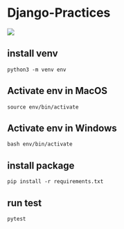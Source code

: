 # Django-Practices

<div>
<img src="https://www.djangoproject.com/m/img/logos/django-logo-positive.png"></img>
</div>

## install venv

```
python3 -m venv env
```

## Activate env in MacOS

```
source env/bin/activate
```

## Activate env in Windows

```
bash env/bin/activate
```

## install package

```
pip install -r requirements.txt
```

## run test

```
pytest
```

